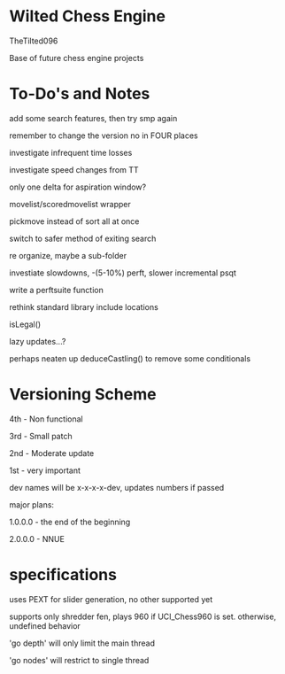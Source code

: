 # Wilted Chess Engine

TheTilted096

Base of future chess engine projects

# To-Do's and Notes

add some search features, then try smp again

remember to change the version no in FOUR places

investigate infrequent time losses

investigate speed changes from TT

only one delta for aspiration window?

movelist/scoredmovelist wrapper

pickmove instead of sort all at once

switch to safer method of exiting search

re organize, maybe a sub-folder

investiate slowdowns, -(5-10%) perft, slower incremental psqt

write a perftsuite function

rethink standard library include locations

isLegal()

lazy updates...?

perhaps neaten up deduceCastling() to remove some conditionals

# Versioning Scheme

4th - Non functional

3rd - Small patch

2nd - Moderate update

1st - very important

dev names will be x-x-x-x-dev, updates numbers if passed

major plans: 

1.0.0.0 - the end of the beginning

2.0.0.0 - NNUE

# specifications

uses PEXT for slider generation, no other supported yet

supports only shredder fen, plays 960 if UCI_Chess960 is set. otherwise, undefined behavior

'go depth' will only limit the main thread

'go nodes' will restrict to single thread


